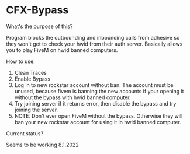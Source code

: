 # CFX-Bypass

What's the purpose of this?

Program blocks the outbounding and inbounding calls from adhesive so they won't get to check your hwid from their auth server. Basically allows you to play FiveM on hwid banned computers.

How to use:
1. Clean Traces
2. Enable Bypass
3. Log in to new rockstar account without ban. The account must be unused, because fivem is banning the new accounts if your opening it without the bypass with hwid banned computer.
4. Try joining server if it returns error, then disable the bypass and try joining the server. 
5. NOTE: Don't ever open FiveM without the bypass. Otherwise they will ban your new rockstar account for using it in hwid banned computer.

Current status?

Seems to be working 8.1.2022
